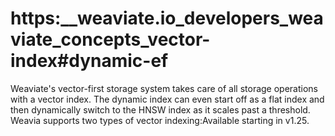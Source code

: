 # https:\_\_weaviate.io_developers_weaviate_concepts_vector-index#dynamic-ef

Weaviate's vector-first storage system takes care of all storage operations with a vector index. The dynamic index can even start off as a flat index and then dynamically switch to the HNSW index as it scales past a threshold. Weavia supports two types of vector indexing:Available starting in v1.25.
